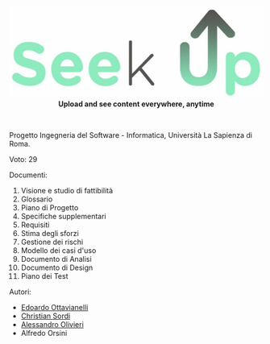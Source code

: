 <p align="center">
  <!-- logo -->
  <img src="https://github.com/edoardottt/SeekUp/blob/master/images/logo.jpg"><br>
  <b>Upload and see content everywhere, anytime</b><br>
</p>
<br>

Progetto Ingegneria del Software - Informatica, Università La Sapienza di Roma.

Voto: 29

Documenti:
  1.  Visione e studio di fattibilità
  2.  Glossario
  3.  Piano di Progetto
  4.  Specifiche supplementari
  5.  Requisiti
  6.  Stima degli sforzi
  7.  Gestione dei rischi
  8.  Modello dei casi d'uso
  9.  Documento di Analisi
  10. Documento di Design
  11. Piano dei Test
  
Autori:
  - [Edoardo Ottavianelli](https://github.com/edoardottt)
  - [Christian Sordi](https://github.com/ChristianSordi)
  - [Alessandro Olivieri](https://github.com/alexoli883)
  - Alfredo Orsini
